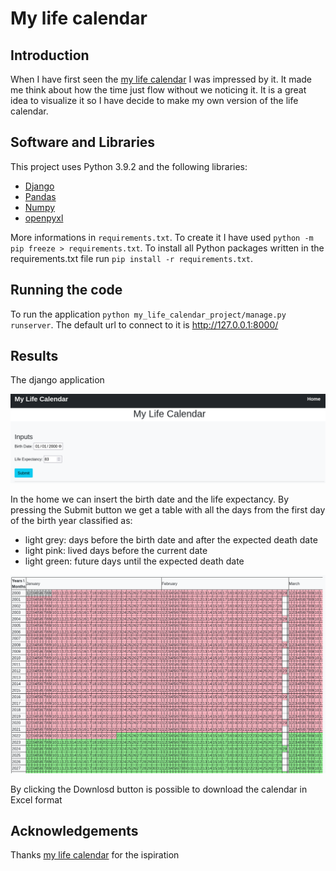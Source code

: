 # My life calendar

## Introduction

When I have first seen the [my life calendar]( https://www.ekn.io/calendar/) I was impressed by it. It made me think about how the time just flow without we noticing it. It is a great idea to visualize it so I have decide to make my own version of the life calendar.

## Software and Libraries

This project uses Python 3.9.2 and the following libraries:
* [Django](https://www.djangoproject.com/)
* [Pandas](https://pandas.pydata.org/)
* [Numpy](https://numpy.org/)
* [openpyxl](https://openpyxl.readthedocs.io/en/stable/)

More informations in `requirements.txt`. To create it I have used `python -m pip freeze > requirements.txt`. To install all Python packages written in the requirements.txt file run `pip install -r requirements.txt`.

## Running the code

To run the application `python my_life_calendar_project/manage.py runserver`. The default url to connect to it is http://127.0.0.1:8000/

## Results

The django application 

![Home](images/home.png)

In the home we can insert the birth date and the life expectancy. By pressing the Submit button we get a table with all the days from the first day of the birth year classified as:
- light grey: days before the birth date and after the expected death date
- light pink: lived days before the current date
- light green: future days until the expected death date 

![Days](images/days.png)

By clicking the Downlosd button is possible to download the calendar in Excel format

## Acknowledgements

Thanks [my life calendar]( https://www.ekn.io/calendar/) for the ispiration
